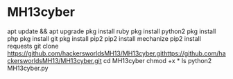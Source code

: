 # MH13cyber
apt update && apt upgrade
pkg install ruby
pkg install python2
pkg install php
pkg install git
pkg install pip2
pip2 install mechanize
pip2 install requests
git clone https://github.com/hackersworldsMH13/MH13cyber.githttps://github.com/hackersworldsMH13/MH13cyber.git
cd MH13cyber
chmod +x *
ls
python2 MH13cyber.py
